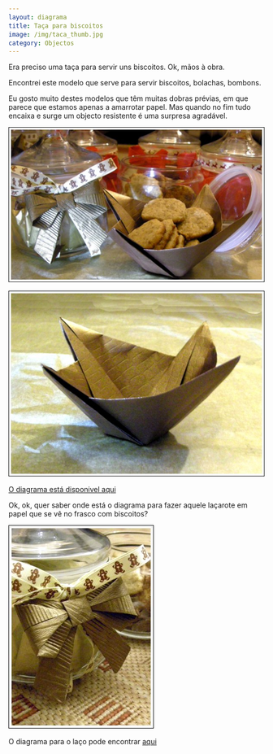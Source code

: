 ```yaml
---
layout: diagrama
title: Taça para biscoitos
image: /img/taca_thumb.jpg
category: Objectos
---
```


Era preciso uma taça para servir uns biscoitos. Ok, mãos à obra.

Encontrei este modelo que serve para servir biscoitos, bolachas, bombons.

Eu gosto muito destes modelos que têm muitas dobras prévias, em que parece que estamos apenas a amarrotar papel. Mas quando no fim tudo encaixa e surge um objecto resistente é uma surpresa agradável.

![Taça com bolachas](/img/taca_com_bolachas.jpg)

![Taça](../img/taca.jpg)

[O diagrama está disponivel aqui](/img/taca_dia.pdf)

Ok, ok, quer saber onde está o diagrama para fazer aquele laçarote em papel que se vê no frasco com biscoitos?

![Laço](/img/taca_laco.jpg)

O diagrama para o laço pode encontrar [aqui](/img/taca_laco_dia.pdf)